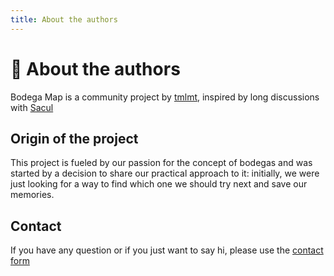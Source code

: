 ```yaml
---
title: About the authors
---
```


# 🕺 About the authors

Bodega Map is a community project by [tmlmt](https://github.com/tmlmt), inspired by long discussions with [Sacul](https://instagram.com/saculululul)

## Origin of the project

This project is fueled by our passion for the concept of bodegas and was started by a decision to share our practical approach to it: initially, we were just looking for a way to find which one we should try next and save our memories.

## Contact

If you have any question or if you just want to say hi, please use the [contact form](/en/contact)
